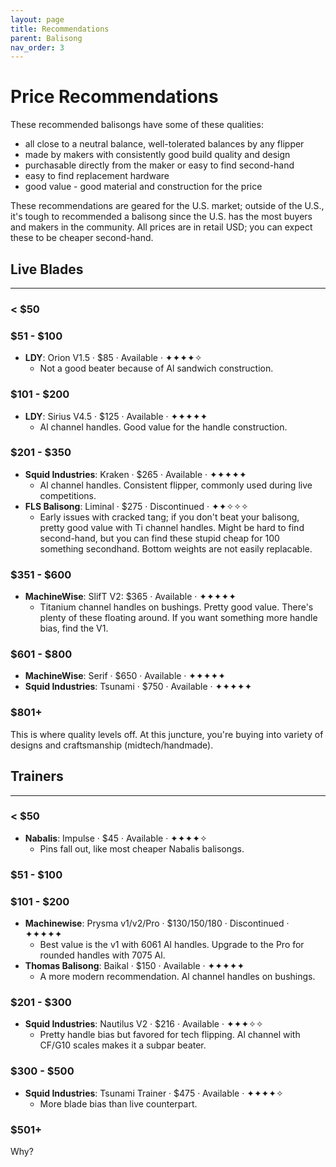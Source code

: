 ```yaml
---
layout: page
title: Recommendations
parent: Balisong
nav_order: 3
---
```


# Price Recommendations
These recommended balisongs have some of these qualities: 

- all close to a neutral balance, well-tolerated balances by any flipper
- made by makers with consistently good build quality and design
- purchasable directly from the maker or easy to find second-hand
- easy to find replacement hardware
- good value - good material and construction for the price

These recommendations are geared for the U.S. market; outside of the U.S., it's tough to recommended a balisong since the U.S. has the most buyers and makers in the community. All prices are in retail USD; you can expect these to be cheaper second-hand.

## Live Blades
---
### < $50

### $51 - $100
- **LDY**: Orion V1.5 · $85 · Available · ✦✦✦✦✧
    - Not a good beater because of Al sandwich construction.

### $101 - $200
- **LDY**: Sirius V4.5 · $125 · Available · ✦✦✦✦✦
    - Al channel handles. Good value for the handle construction.

### $201 - $350
- **Squid Industries**: Kraken · $265 · Available · ✦✦✦✦✦
    - Al channel handles. Consistent flipper, commonly used during live competitions.
- **FLS Balisong**: Liminal · $275 · Discontinued · ✦✦✧✧✧
    - Early issues with cracked tang; if you don't beat your balisong, pretty good value with Ti channel handles. Might be hard to find second-hand, but you can find these stupid cheap for 100 something secondhand. Bottom weights are not easily replacable. 

### $351 - $600
- **MachineWise**: SlifT V2: $365 · Available · ✦✦✦✦✦
    - Titanium channel handles on bushings. Pretty good value. There's plenty of these floating around. If you want something more handle bias, find the V1.

### $601 - $800
- **MachineWise**: Serif · $650 · Available · ✦✦✦✦✦
- **Squid Industries**: Tsunami · $750 · Available · ✦✦✦✦✦

### $801+
This is where quality levels off. At this juncture, you're buying into variety of designs and craftsmanship (midtech/handmade).

## Trainers
---
### < $50
- **Nabalis**: Impulse · $45 · Available · ✦✦✦✦✧
    - Pins fall out, like most cheaper Nabalis balisongs.

### $51 - $100

### $101 - $200
- **Machinewise**: Prysma v1/v2/Pro · $130/150/180 · Discontinued · ✦✦✦✦✦
    - Best value is the v1 with 6061 Al handles. Upgrade to the Pro for rounded handles with 7075 Al.
- **Thomas Balisong**: Baikal · $150 · Available · ✦✦✦✦✦
    - A more modern recommendation. Al channel handles on bushings.

### $201 - $300
- **Squid Industries**: Nautilus V2 · $216 · Available · ✦✦✦✧✧
    - Pretty handle bias but favored for tech flipping. Al channel with CF/G10 scales makes it a subpar beater.  

### $300 - $500
- **Squid Industries**: Tsunami Trainer · $475 · Available · ✦✦✦✦✧
    - More blade bias than live counterpart.

### $501+
Why?
